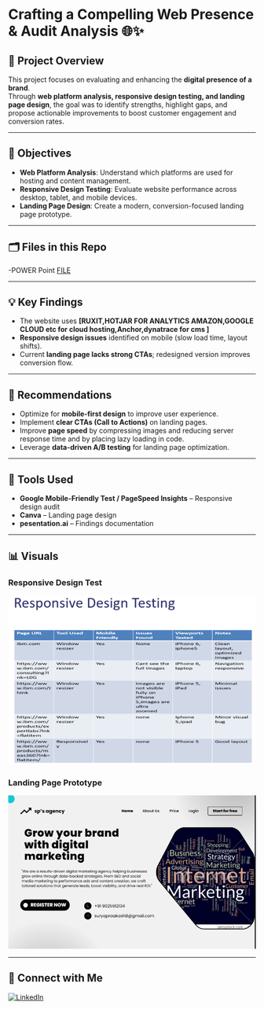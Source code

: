 # Crafting a Compelling Web Presence & Audit Analysis 🌐✨

## 📌 Project Overview
This project focuses on evaluating and enhancing the **digital presence of a brand**.  
Through **web platform analysis, responsive design testing, and landing page design**, the goal was to identify strengths, highlight gaps, and propose actionable improvements to boost customer engagement and conversion rates.  

---

## 🎯 Objectives
- **Web Platform Analysis**: Understand which platforms are used for hosting and content management.  
- **Responsive Design Testing**: Evaluate website performance across desktop, tablet, and mobile devices.  
- **Landing Page Design**: Create a modern, conversion-focused landing page prototype.  

---

## 🗂 Files in this Repo
-POWER Point [FILE](https://github.com/suryapraakash/compelleing-web-presence/blob/main/PPT/cr5afting%20and%20compelling%20website%20analysis%20and%20audit%20recommendation_animated1.pptx)

---

## 💡 Key Findings
- The website uses **[RUXIT,HOTJAR FOR ANALYTICS AMAZON,GOOGLE CLOUD etc for cloud hosting,Anchor,dynatrace for cms ]**   
- **Responsive design issues** identified on mobile (slow load time, layout shifts).  
- Current **landing page lacks strong CTAs**; redesigned version improves conversion flow.  

---

## 🚀 Recommendations
- Optimize for **mobile-first design** to improve user experience.  
- Implement **clear CTAs (Call to Actions)** on landing pages.  
- Improve **page speed** by compressing images and reducing server response time and by placing lazy loading in code.  
- Leverage **data-driven A/B testing** for landing page optimization.  

---

## 🔧 Tools Used
- **Google Mobile-Friendly Test / PageSpeed Insights** – Responsive design audit  
- **Canva** – Landing page design  
- **pesentation.ai** – Findings documentation  

---

## 📊 Visuals
### Responsive Design Test
![Responsive Test](https://github.com/suryapraakash/compelleing-web-presence/blob/main/responsivedesigntesting/design%20test.png)

### Landing Page Prototype
![Landing Page Design](https://github.com/suryapraakash/compelleing-web-presence/blob/main/landingpage/LAND.png)

---

## 🔗 Connect with Me
[![LinkedIn](https://img.shields.io/badge/LinkedIn-Connect-blue?style=for-the-badge&logo=linkedin)](https://www.linkedin.com/in/YOUR-LINKEDIN-USERNAME/)
